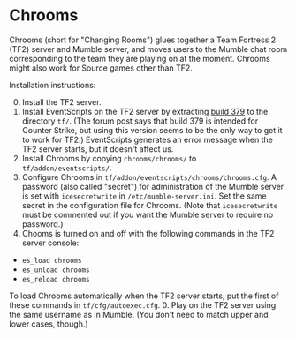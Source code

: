 Chrooms
=======

Chrooms (short for "Changing Rooms") glues together a Team Fortress 2 (TF2) server and Mumble server, and moves users to the Mumble chat room corresponding to the team they are playing on at the moment. Chrooms might also work for Source games other than TF2.

Installation instructions:

0. Install the TF2 server.
0. Install EventScripts on the TF2 server by extracting [build 379](http://forums.eventscripts.com/viewtopic.php?p=407186#p407186) to the directory `tf/`. (The forum post says that build 379 is intended for Counter Strike, but using this version seems to be the only way to get it to work for TF2.) EventScripts generates an error message when the TF2 server starts, but it doesn't affect us.
0. Install Chrooms by copying `chrooms/chrooms/` to `tf/addon/eventscripts/`.
0. Configure Chrooms in `tf/addon/eventscripts/chrooms/chrooms.cfg`. A password (also called "secret") for administration of the Mumble server is set with `icesecretwrite` in `/etc/mumble-server.ini`. Set the same secret in the configuration file for Chrooms. (Note that `icesecretwrite` must be commented out if you want the Mumble server to require no password.)
0. Chooms is turned on and off with the following commands in the TF2 server console:

 * `es_load chrooms`
 * `es_unload chrooms`
 * `es_reload chrooms`

 To load Chrooms automatically when the TF2 server starts, put the first of these commands in `tf/cfg/autoexec.cfg`.
0. Play on the TF2 server using the same username as in Mumble. (You don't need to match upper and lower cases, though.)
